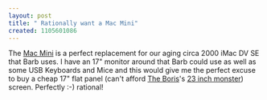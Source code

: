 ```yaml
---
layout: post
title: " Rationally want a Mac Mini"
created: 1105601086
---
```

<p>The <a href="http://www.apple.com/macmini/">Mac Mini</a> is a perfect replacement for our aging circa 2000 iMac DV SE that Barb uses. I have an 17" monitor around that Barb could use as well as some USB Keyboards and Mice and this would give me the perfect excuse to buy a cheap 17" flat panel (can't afford <a href="http://www.bmannconsulting.com/node/1413">The Boris</a>'s <a href="http://www.ncix.com/products/index.php?sku=12245&amp;vpn=FP231W-D&amp;manufacture=BENQ">23 inch monster</a>) screen. Perfectly :-) rational!</p>


